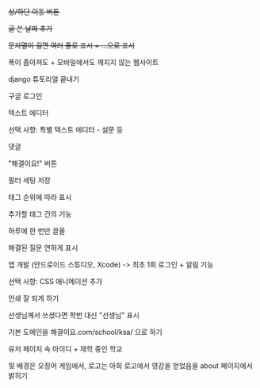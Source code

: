~~상/하단 이동 버튼~~

~~글 쓴 날짜 추가~~

~~문자열이 길면 여러 줄로 표시 + ...으로 표시~~

폭이 좁아져도 + 모바일에서도 깨지지 않는 웹사이트

django 튜토리얼 끝내기

구글 로그인

텍스트 에디터

선택 사항: 특별 텍스트 에디터 - 설문 등

댓글

"해결이요!" 버튼

필터 세팅 저장

태그 순위에 따라 표시

추가할 태그 건의 기능

하루에 한 번만 끌올

해결된 질문 연하게 표시

앱 개발 (안드로이드 스튜디오, Xcode) -> 최초 1회 로그인 + 알림 기능

선택 사항: CSS 애니메이션 추가

인쇄 잘 되게 하기

선생님께서 쓰셨다면 학번 대신 "선생님" 표시

기본 도메인을 해결이요.com/school/ksa/ 으로 하기

유저 페이지 속 아이디 + 재학 중인 학교

뒷 배경은 오징어 게임에서, 로고는 아희 로고에서 영감을 얻었음을 about 페이지에서 밝히기